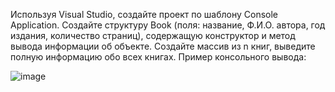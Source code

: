 Используя Visual Studio, создайте проект по шаблону Console Application.
Создайте структуру Book (поля: название, Ф.И.О. автора, год издания, количество страниц), содержащую конструктор и метод вывода информации об объекте. Создайте массив из n книг, выведите полную информацию обо всех книгах.
Пример консольного вывода:


![image](https://github.com/user-attachments/assets/a655fb6d-d8eb-4398-8397-b7a0bd92c2a7)
